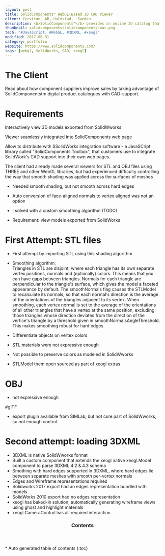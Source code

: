 ```yaml
---
layout: post
title: SolidComponents™ WebGL-Based 3D CAD Viewer
client: Cervican  AB, Halmstad,  Sweden
description: <b>SolidComponents™</b> provides an online 3D catalog that allows buyers to preview product designs published directly from SolidWorks.<br><br>I worked remotely with engineers in Halmstad, Sweden to develop their WebGL-based CAD viewer on <b>xeogl</b>, an open source library I created for 3D visualization in the browser.  
thumbnail: solidcomponents/solidcomponents-mac.png
tech: "#JavaScript, #WebGL, #3DXML, #xeogl"
modified: 2017-06-31
category: portfolio
website: https://www.solidcomponents.com/
tags: [webgl, SolidWorks, CAD, xeogl]
---
```


# The Client



 
 Read about how component suppliers improve sales by taking advantage of SolidComponentstm digital product catalogues with CAD-support.

# Requirements 

Interactively view 3D models exported from SolidWworks

Viewer seamlessly integrated into SolidComponents web page

Allow to distribute with SSolidWorks integration software - a JavaSCript library called "SolidComponents Toolbox", that 
customers use to integrate SolidWork's CAD support into their own web pages.

The client had already made several viewers for STL and OBJ files using THREE and other WebGL libraries, but had 
experienced difficulty controlling the way that smooth shading was applied across the surfaces of meshes

- Needed  smooth shading, but not smooth across hard edges
- Auto conversion of face-aligned normals to vertex aligned was not an option

- I solved with a custom smoothing algorithm (TODO)
- Requirement: view models exported from SolidWorks

# First Attempt:  STL files

- First attempt by importing STL using this shading algorithm
- Smoothing algorithm:  
Triangles in STL are disjoint, where each triangle has its own separate vertex positions, normals and (optionally) colors. 
This means that you can have gaps between triangles. Normals for each triangle are perpendicular to the triangle's surface, 
which gives the model a faceted appearance by default. The smoothNormals flag causes the STLModel to recalculate its normals, 
so that each normal's direction is the average of the orientations of the triangles adjacent to its vertex. When smoothing, 
each vertex normal is set to the average of the orientations of all other triangles that have a vertex at the same position, 
excluding those triangles whose direction deviates from the direction of the vertice's triangle by a threshold given in 
smoothNormalsAngleThreshold. This makes smoothing robust for hard edges.

- Differentiate objects on vertex colors
- STL materials were not expressive enough
- Not possible to preserve colors as modeled in  SolidWworks
- STLModel them open sourced as part of xeogl extras

# OBJ

- not expressive enough

#glTF

- export plugin available from SIMLab, but not core part of SolidWworks, so not enough control.

# Second attempt: loading 3DXML

- 3DXML is native SolidWworks format
- Built a custom component that extends the xeogl native xeogl.Model component to parse 3DXML 4.2 & 4.3 schema
- Smothing with hard edges supported in 3DXML,  where hard edges lie between  separate meshes with smooth per-vertex normals
- Edges and Wireframe representations required 
- Solidworks 2017 export had an edges representation bundled with models
- SolidWorks 2010 export had no edges representation
- xeogl has baked-in solution, automatically generating wireframe views using ghost and highlight materials
- xeogl  CameraControl has all required interaction



<section id="table-of-contents" class="toc">
  <header>
    <h3>Contents</h3>
  </header>
<div id="drawer" markdown="1">
*  Auto generated table of contents
{:toc}
</div>
</section><!-- /#table-of-contents -->


